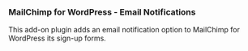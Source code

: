 ### MailChimp for WordPress - Email Notifications

This add-on plugin adds an email notification option to MailChimp for WordPress its sign-up forms.